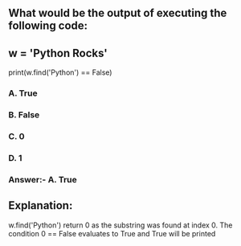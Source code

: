 ## What would be the output of executing the following code:
## w = 'Python Rocks'
print(w.find('Python') == False)
### A. True
### B. False
### C. 0
### D. 1
### Answer:- A. True
## Explanation:
w.find('Python') return 0 as the substring was found at index 0. The condition 0 == False evaluates to True and True will be printed
